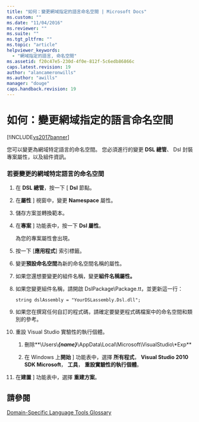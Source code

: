 ```yaml
---
title: "如何：變更網域指定的語言命名空間 | Microsoft Docs"
ms.custom: ""
ms.date: "11/04/2016"
ms.reviewer: ""
ms.suite: ""
ms.tgt_pltfrm: ""
ms.topic: "article"
helpviewer_keywords: 
  - "網域指定的語言, 命名空間"
ms.assetid: f20c47e5-230d-4f0e-812f-5c6edb86866c
caps.latest.revision: 19
author: "alancameronwills"
ms.author: "awills"
manager: "douge"
caps.handback.revision: 19
---
```

# 如何：變更網域指定的語言命名空間
[!INCLUDE[vs2017banner](../code-quality/includes/vs2017banner.md)]

您可以變更為網域特定語言的命名空間。  您必須進行的變更 **DSL 總管**、 Dsl 封裝專案屬性，以及組件資訊。  
  
### 若要變更的網域特定語言的命名空間  
  
1.  在 **DSL 總管**，按一下 \[  **Dsl** 節點。  
  
2.  在**屬性** \] 視窗中，變更  **Namespace** 屬性。  
  
3.  儲存方案並轉換範本。  
  
4.  在**專案** \] 功能表中，按一下  **Dsl 屬性**。  
  
     為您的專案屬性會出現。  
  
5.  按一下 \[**應用程式**\] 索引標籤。  
  
6.  變更**預設命名空間**為新的命名空間名稱的屬性。  
  
7.  如果您還想要變更的組件名稱，變更**組件名稱屬性。**  
  
8.  如果您變更組件名稱，請開啟 DslPackage\\Package.tt，並更新這一行：  
  
     `string dslAssembly = "YourDSLassembly.Dsl.dll";`  
  
9. 如果您在撰寫任何自訂的程式碼，請確定要變更程式碼檔案中的命名空間和類別的參考。  
  
10. 重設 Visual Studio 實驗性的執行個體。  
  
    1.  刪除**\\Users\\***{name}***\\AppData\\Local\\Microsoft\\VisualStudio\\\*Exp**  
  
    2.  在 Windows 上**開始** \] 功能表中，選擇 **所有程式**，  **Visual Studio 2010 SDK Microsoft**， **工具**， **重設實驗性的執行個體**。  
  
11. 在**建置** \] 功能表中，選擇 **重建方案**。  
  
## 請參閱  
 [Domain\-Specific Language Tools Glossary](http://msdn.microsoft.com/zh-tw/ca5e84cb-a315-465c-be24-76aa3df276aa)